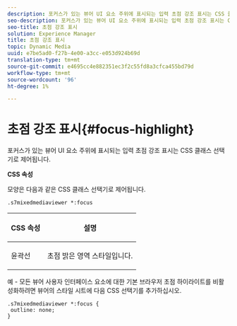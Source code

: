 ```yaml
---
description: 포커스가 있는 뷰어 UI 요소 주위에 표시되는 입력 초점 강조 표시는 CSS 클래스 선택기로 제어됩니다.
seo-description: 포커스가 있는 뷰어 UI 요소 주위에 표시되는 입력 초점 강조 표시는 CSS 클래스 선택기로 제어됩니다.
seo-title: 초점 강조 표시
solution: Experience Manager
title: 초점 강조 표시
topic: Dynamic Media
uuid: e7be5ad0-f27b-4e00-a3cc-e053d924b69d
translation-type: tm+mt
source-git-commit: e4695cc4e882351ec3f2c55fd8a3cfca455bd79d
workflow-type: tm+mt
source-wordcount: '96'
ht-degree: 1%

---
```



# 초점 강조 표시{#focus-highlight}

포커스가 있는 뷰어 UI 요소 주위에 표시되는 입력 초점 강조 표시는 CSS 클래스 선택기로 제어됩니다.

<!--<a id="section_061E550C1C1D4DB2BD663A898895B38C"></a>-->

**CSS 속성**

모양은 다음과 같은 CSS 클래스 선택기로 제어됩니다.

```
.s7mixedmediaviewer *:focus
```

<table id="table_94EE3F5BBE4547C0B4943471CEE7EDE4"> 
 <thead> 
  <tr> 
   <th colname="col1" class="entry"> <p> CSS 속성 </p> </th> 
   <th colname="col2" class="entry"> <p>설명 </p> </th> 
  </tr> 
 </thead>
 <tbody> 
  <tr> 
   <td colname="col1"> <p> <span class="codeph"> 윤곽선  </span> </p> </td> 
   <td colname="col2"> <p>초점 밝은 영역 스타일입니다. </p> </td> 
  </tr> 
 </tbody> 
</table>

예 - 모든 뷰어 사용자 인터페이스 요소에 대한 기본 브라우저 초점 하이라이트를 비활성화하려면 뷰어의 스타일 시트에 다음 CSS 선택기를 추가하십시오.

```
.s7mixedmediaviewer *:focus { 
 outline: none; 
}
```

